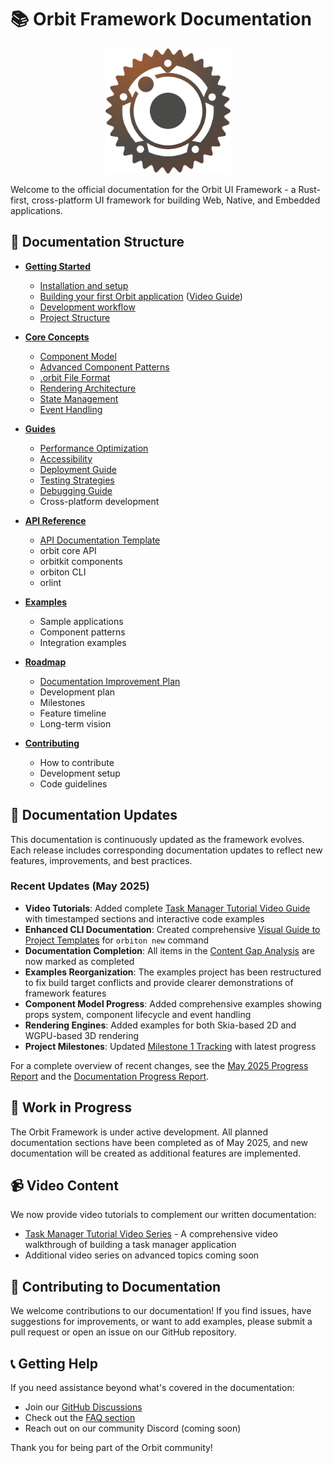 # 📚 Orbit Framework Documentation

<p align="center">
  <img src="https://raw.githubusercontent.com/orbitrs/.github/refs/heads/main/assets/orbitrs.svg" alt="Orbit UI Framework" width="200">
</p>

Welcome to the official documentation for the Orbit UI Framework - a Rust-first, cross-platform UI framework for building Web, Native, and Embedded applications.

## 🧭 Documentation Structure

- **[Getting Started](./getting-started/README.md)**
  - [Installation and setup](./getting-started/getting-started.md)
  - [Building your first Orbit application](./getting-started/tutorial-task-manager.md) ([Video Guide](./getting-started/tutorial-task-manager-videos.md))
  - [Development workflow](./guides/development-server.md)
  - [Project Structure](./core-concepts/project-structure.md)

- **[Core Concepts](./core-concepts/README.md)**
  - [Component Model](./core-concepts/component-model.md)
  - [Advanced Component Patterns](./core-concepts/advanced-component-patterns.md)
  - [.orbit File Format](./core-concepts/orbit-file-format.md)
  - [Rendering Architecture](./core-concepts/rendering-architecture.md)
  - [State Management](./core-concepts/state-management.md)
  - [Event Handling](./core-concepts/event-handling.md)

- **[Guides](./guides/README.md)**
  - [Performance Optimization](./guides/performance-optimization.md)
  - [Accessibility](./guides/accessibility.md)
  - [Deployment Guide](./guides/deployment-guide.md)
  - [Testing Strategies](./guides/testing-strategies.md)
  - [Debugging Guide](./guides/debugging-guide.md)
  - Cross-platform development

- **[API Reference](./api/README.md)**
  - [API Documentation Template](./api/API_DOCUMENTATION_TEMPLATE.md)
  - orbit core API
  - orbitkit components
  - orbiton CLI
  - orlint

- **[Examples](./examples/README.md)**
  - Sample applications
  - Component patterns
  - Integration examples

- **[Roadmap](./roadmap/README.md)**
  - [Documentation Improvement Plan](./DOCUMENTATION_PLAN.md)
  - Development plan
  - Milestones
  - Feature timeline
  - Long-term vision

- **[Contributing](../CONTRIBUTING.md)**
  - How to contribute
  - Development setup
  - Code guidelines

## 📅 Documentation Updates

This documentation is continuously updated as the framework evolves. Each release includes corresponding documentation updates to reflect new features, improvements, and best practices.

### Recent Updates (May 2025)

- **Video Tutorials**: Added complete [Task Manager Tutorial Video Guide](./getting-started/tutorial-task-manager-videos.md) with timestamped sections and interactive code examples
- **Enhanced CLI Documentation**: Created comprehensive [Visual Guide to Project Templates](./api/orbiton-new-screenshots.md) for `orbiton new` command
- **Documentation Completion**: All items in the [Content Gap Analysis](./CONTENT_GAP_ANALYSIS.md) are now marked as completed
- **Examples Reorganization**: The examples project has been restructured to fix build target conflicts and provide clearer demonstrations of framework features
- **Component Model Progress**: Added comprehensive examples showing props system, component lifecycle and event handling
- **Rendering Engines**: Added examples for both Skia-based 2D and WGPU-based 3D rendering
- **Project Milestones**: Updated [Milestone 1 Tracking](./roadmap/tracking/milestone-1-tracking.md) with latest progress

For a complete overview of recent changes, see the [May 2025 Progress Report](./progress-reports/may-2025-update.md) and the [Documentation Progress Report](./DOCUMENTATION_PROGRESS_REPORT.md).

## 🔄 Work in Progress

The Orbit Framework is under active development. All planned documentation sections have been completed as of May 2025, and new documentation will be created as additional features are implemented.

## 📹 Video Content

We now provide video tutorials to complement our written documentation:

- [Task Manager Tutorial Video Series](./videos/README.md) - A comprehensive video walkthrough of building a task manager application
- Additional video series on advanced topics coming soon

## 🤝 Contributing to Documentation

We welcome contributions to our documentation! If you find issues, have suggestions for improvements, or want to add examples, please submit a pull request or open an issue on our GitHub repository.

## 📞 Getting Help

If you need assistance beyond what's covered in the documentation:

- Join our [GitHub Discussions](https://github.com/orbitrs/orbit/discussions)
- Check out the [FAQ section](./faq.md)
- Reach out on our community Discord (coming soon)

Thank you for being part of the Orbit community!

